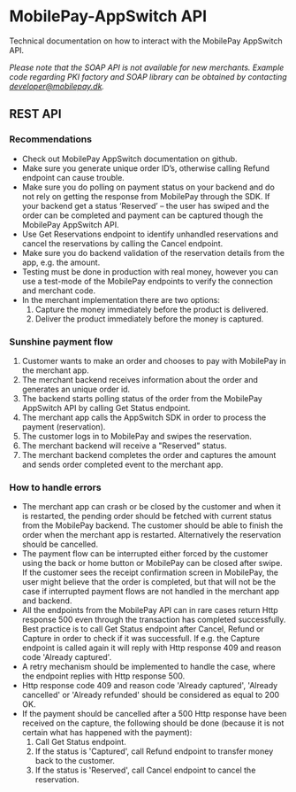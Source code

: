 # MobilePay-AppSwitch API
Technical documentation on how to interact with the MobilePay AppSwitch API.

_Please note that the SOAP API is not available for new merchants. Example code regarding PKI factory and SOAP library can be obtained by contacting [developer@mobilepay.dk](mailto://developer@mobilepay.dk)._

## REST API

### Recommendations

- Check out MobilePay AppSwitch documentation on github.
- Make sure you generate unique order ID’s, otherwise calling Refund endpoint can cause trouble.
- Make sure you do polling on payment status on your backend and do not rely on getting the response from MobilePay through the SDK.
If your backend get a status ‘Reserved’ – the user has swiped and the order can be completed and payment can be captured though the MobilePay AppSwitch API.
- Use Get Reservations endpoint to identify unhandled reservations and cancel the reservations by calling the Cancel endpoint.
- Make sure you do backend validation of the reservation details from the app, e.g. the amount.
- Testing must be done in production with real money, however you can use a test-mode of the MobilePay endpoints to verify the connection and merchant code.
- In the merchant implementation there are two options:
  1. Capture the money immediately before the product is delivered.
  1. Deliver the product immediately before the money is captured. 

### Sunshine payment flow

1. Customer wants to make an order and chooses to pay with MobilePay in the merchant app.
1. The merchant backend receives information about the order and generates an unique order id.
1. The backend starts polling status of the order from the MobilePay AppSwitch API by calling Get Status endpoint.
1. The merchant app calls the AppSwitch SDK in order to process the payment (reservation).
1. The customer logs in to MobilePay and swipes the reservation.
1. The merchant backend will receive a "Reserved" status.
1. The merchant backend completes the order and captures the amount and sends order completed event to the merchant app.

### How to handle errors

- The merchant app can crash or be closed by the customer and when it is restarted, the pending order should be fetched with current status from the MobilePay backend. The customer should be able to finish the order when the merchant app is restarted. Alternatively the reservation should be cancelled.
- The payment flow can be interrupted either forced by the customer using the back or home button or MobilePay can be closed after swipe.
If the customer sees the receipt confirmation screen in MobilePay, the user might believe that the order is completed, but that will not be the case if interrupted payment flows are not handled in the merchant app and backend.
- All the endpoints from the MobilePay API can in rare cases return Http response 500 even through the transaction has completed successfully. Best practice is to call Get Status endpoint after Cancel, Refund or Capture in order to check if it was successfull. If e.g. the Capture endpoint is called again it will reply with Http response 409 and reason code 'Already captured'. 
- A retry mechanism should be implemented to handle the case, where the endpoint replies with Http response 500.
- Http response code 409 and reason code 'Already captured', 'Already cancelled' or 'Already refunded' should be considered as equal to 200 OK.
- If the payment should be cancelled after a 500 Http response have been received on the capture, the following should be done (because it is not certain what has happened with the payment):
   1. Call Get Status endpoint.
   1. If the status is 'Captured', call Refund endpoint to transfer money back to the customer.
   1. If the status is 'Reserved', call Cancel endpoint to cancel the reservation.



